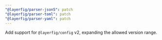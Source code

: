 ```yaml
---
"@layerfig/parser-json5": patch
"@layerfig/parser-toml": patch
"@layerfig/parser-yaml": patch
---
```


Add support for `@layerfig/config` v2, expanding the allowed version range.
